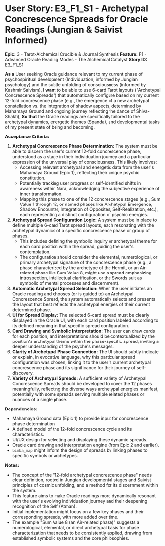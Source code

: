 # User Story: E3_F1_S1 - Archetypal Concrescence Spreads for Oracle Readings (Jungian & Saivist Informed)

**Epic:** 3 - Tarot-Alchemical Crucible & Journal Synthesis
**Feature:** F1 - Advanced Oracle Reading Modes - The Alchemical Catalyst
**Story ID:** E3_F1_S1

**As a** User seeking Oracle guidance relevant to my current phase of psychospiritual development (Individuation, informed by Jungian psychology) and the subtle unfolding of consciousness (informed by Kashmir Saivism),
**I want** to be able to use 6-card Tarot layouts ("Archetypal Concrescence Spreads") that automatically configure based on my current 12-fold concrescence phase (e.g., the emergence of a new archetypal constellation vs. the integration of shadow aspects, determined by Mahamaya Ground and ongoing journey reflecting the dance of Shiva-Shakti),
**So that** the Oracle readings are specifically tailored to the archetypal dynamics, energetic themes (Spanda), and developmental tasks of my present state of being and becoming.

**Acceptance Criteria:**

1.  **Archetypal Concrescence Phase Determination:** The system must be able to discern the user's current 12-fold concrescence phase, understood as a stage in their individuation journey and a particular expression of the universal play of consciousness. This likely involves:
    *   Accessing relevant archetypal and energetic data from the user's Mahamaya Ground (Epic 1), reflecting their unique psychic constitution.
    *   Potentially tracking user progress or self-identified shifts in awareness within Nara, acknowledging the subjective experience of inner transformation.
    *   Mapping this phase to one of the 12 concrescence stages (e.g., Sum Value 1 through 12, or named phases like Archetypal Emergence, Shadow Encounter, Integration of Opposites, Self-Realization, etc.), each representing a distinct configuration of psychic energies.
2.  **Archetypal Spread Configuration Logic:** A system must be in place to define multiple 6-card Tarot spread layouts, each resonating with the archetypal dynamics of a specific concrescence phase or group of phases.
    *   This includes defining the symbolic inquiry or archetypal theme for each card position within the spread, guiding the user's contemplation.
    *   The configuration should consider the elemental, numerological, or primary archetypal signature of the concrescence phase (e.g., a phase characterized by the archetype of the Hermit, or an Air-related phase like Sum Value 8, might use a spread emphasizing introspection, intellectual clarification, or the Swords suit as symbolic of mental processes and discernment).
3.  **Automatic Archetypal Spread Selection:** When the user initiates an Oracle reading and chooses (or is guided to) an Archetypal Concrescence Spread, the system automatically selects and presents the layout that best reflects the archetypal energies of their current determined phase.
4.  **UI for Spread Display:** The selected 6-card spread must be clearly displayed in the Oracle UI, with each card position labeled according to its defined meaning in that specific spread configuration.
5.  **Card Drawing and Symbolic Interpretation:** The user can draw cards for each position, and interpretations should be contextualized by the position's archetypal theme within the phase-specific spread, inviting a deeper understanding of the psyche's messages.
6.  **Clarity of Archetypal Phase Connection:** The UI should subtly indicate or explain, in evocative language, why this particular spread configuration was chosen, linking it to the user's current archetypal concrescence phase and its significance for their journey of self-discovery.
7.  **Variety of Archetypal Spreads:** A sufficient variety of Archetypal Concrescence Spreads should be developed to cover the 12 phases meaningfully, reflecting the diverse ways archetypal energies manifest, potentially with some spreads serving multiple related phases or nuances of a single phase.

**Dependencies:**

*   Mahamaya Ground data (Epic 1) to provide input for concrescence phase determination.
*   A defined model of the 12-fold concrescence cycle and its characteristics.
*   UI/UX design for selecting and displaying these dynamic spreads.
*   Oracle card drawing and interpretation engine (from Epic 2 and earlier).
*   `bimba_map` might inform the design of spreads by linking phases to specific symbols or archetypes.

**Notes:**

*   The concept of the "12-fold archetypal concrescence phase" needs clear definition, rooted in Jungian developmental stages and Saivist principles of cosmic unfolding, and a method for its discernment within the system.
*   This feature aims to make Oracle readings more dynamically resonant with the user's evolving individuation journey and their deepening recognition of the Self (Atman).
*   Initial implementation might focus on a few key phases and their corresponding spreads, with more added over time.
*   The example "Sum Value 8 (an Air-related phase)" suggests a numerological, elemental, or direct archetypal basis for phase characterization that needs to be consistently applied, drawing from established symbolic systems and the core philosophies.